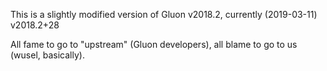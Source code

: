 This is a slightly modified version of Gluon v2018.2, currently (2019-03-11) v2018.2+28

All fame to go to "upstream" (Gluon developers), all blame to go to us (wusel, basically).

